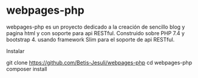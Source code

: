 # webpages-php
webpages-php es un proyecto dedicado a la creación de sencillo blog y pagina html y con soporte para api RESTful.
Construido sobre PHP 7.4 y bootstrap 4. usando framework Slim para el soporte de api RESTful.

Instalar

git clone https://github.com/Betis-Jesuli/webpages-php
cd webpages-php
composer install
